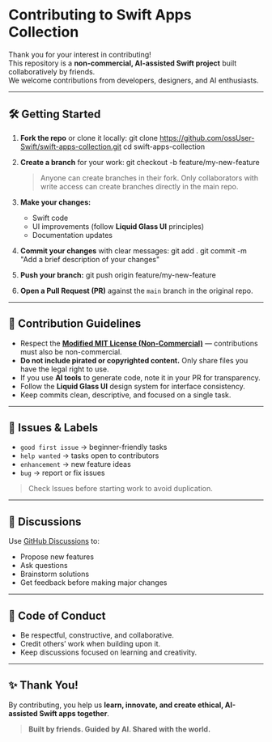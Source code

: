 # Contributing to Swift Apps Collection

Thank you for your interest in contributing!  
This repository is a **non-commercial, AI-assisted Swift project** built collaboratively by friends.  
We welcome contributions from developers, designers, and AI enthusiasts.

---

## 🛠 Getting Started

1. **Fork the repo** or clone it locally:
    git clone https://github.com/ossUser-Swift/swift-apps-collection.git
    cd swift-apps-collection

2. **Create a branch** for your work:
    git checkout -b feature/my-new-feature

    > Anyone can create branches in their fork. Only collaborators with write access can create branches directly in the main repo.

3. **Make your changes:**
    - Swift code  
    - UI improvements (follow **Liquid Glass UI** principles)  
    - Documentation updates  

4. **Commit your changes** with clear messages:
    git add .
    git commit -m "Add a brief description of your changes"

5. **Push your branch:**
    git push origin feature/my-new-feature

6. **Open a Pull Request (PR)** against the `main` branch in the original repo.

---

## 📜 Contribution Guidelines

- Respect the **[Modified MIT License (Non-Commercial)](./LICENSE.md)** — contributions must also be non-commercial.  
- **Do not include pirated or copyrighted content.** Only share files you have the legal right to use.  
- If you use **AI tools** to generate code, note it in your PR for transparency.  
- Follow the **Liquid Glass UI** design system for interface consistency.  
- Keep commits clean, descriptive, and focused on a single task.

---

## 🐛 Issues & Labels

- `good first issue` → beginner-friendly tasks  
- `help wanted` → tasks open to contributors  
- `enhancement` → new feature ideas  
- `bug` → report or fix issues  

> Check Issues before starting work to avoid duplication.

---

## 💬 Discussions

Use [GitHub Discussions](./DISCUSSION_GUIDELINES.md) to:
- Propose new features  
- Ask questions  
- Brainstorm solutions  
- Get feedback before making major changes

---

## 🌱 Code of Conduct

- Be respectful, constructive, and collaborative.  
- Credit others’ work when building upon it.  
- Keep discussions focused on learning and creativity.  

---

## ✨ Thank You!

By contributing, you help us **learn, innovate, and create ethical, AI-assisted Swift apps together**.  

> **Built by friends. Guided by AI. Shared with the world.**
